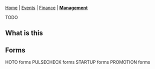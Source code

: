 [Home](https://fishbiscuit.github.io/student_initiatives_prototype/) | [Events](events.md) | [Finance](finance.md) | [**Management**](management.md)


TODO

## What is this

## Forms

HOTO forms
PULSECHECK forms
STARTUP forms
PROMOTION forms

